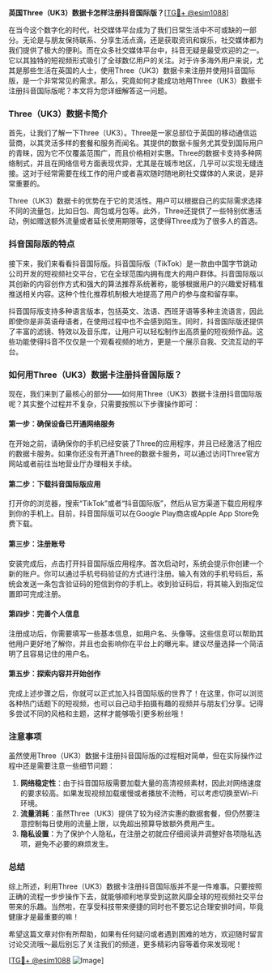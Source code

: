 **英国Three（UK3）数据卡怎样注册抖音国际版？**[[TG💪+ @esim1088](https://t.me/s/esim1088)]

在当今这个数字化的时代，社交媒体平台成为了我们日常生活中不可或缺的一部分。无论是与朋友保持联系、分享生活点滴，还是获取资讯和娱乐，社交媒体都为我们提供了极大的便利。而在众多社交媒体平台中，抖音无疑是最受欢迎的之一。它以其独特的短视频形式吸引了全球数亿用户的关注。对于许多海外用户来说，尤其是那些生活在英国的人士，使用Three（UK3）数据卡来注册并使用抖音国际版，是一个非常常见的需求。那么，究竟如何才能成功地用Three（UK3）数据卡注册抖音国际版呢？本文将为您详细解答这一问题。

### Three（UK3）数据卡简介

首先，让我们了解一下Three（UK3）。Three是一家总部位于英国的移动通信运营商，以其灵活多样的套餐和服务而闻名。其提供的数据卡服务尤其受到国际用户的青睐，因为它不仅覆盖范围广，而且价格相对实惠。Three的数据卡支持多种网络制式，并且在网络信号方面表现优异，尤其是在城市地区，几乎可以实现无缝连接。这对于经常需要在线工作的用户或者喜欢随时随地刷社交媒体的人来说，是非常重要的。

Three（UK3）数据卡的优势在于它的灵活性。用户可以根据自己的实际需求选择不同的流量包，比如日包、周包或月包等。此外，Three还提供了一些特别优惠活动，例如赠送额外流量或者延长使用期限等，这使得Three成为了很多人的首选。

### 抖音国际版的特点

接下来，我们来看看抖音国际版。抖音国际版（TikTok）是一款由中国字节跳动公司开发的短视频社交平台，它在全球范围内拥有庞大的用户群体。抖音国际版以其创新的内容创作方式和强大的算法推荐系统著称，能够根据用户的兴趣爱好精准推送相关内容。这种个性化推荐机制极大地提高了用户的参与度和留存率。

抖音国际版支持多种语言版本，包括英文、法语、西班牙语等多种主流语言，因此即使你是非英语母语者，在使用过程中也不会感到陌生。同时，抖音国际版还提供了丰富的滤镜、特效以及音乐库，让用户可以轻松制作出高质量的短视频作品。这些功能使得抖音不仅仅是一个观看视频的地方，更是一个展示自我、交流互动的平台。

### 如何用Three（UK3）数据卡注册抖音国际版？

现在，我们来到了最核心的部分——如何用Three（UK3）数据卡注册抖音国际版呢？其实整个过程并不复杂，只需要按照以下步骤操作即可：

#### 第一步：确保设备已开通网络服务
在开始之前，请确保你的手机已经安装了Three的应用程序，并且已经激活了相应的数据卡服务。如果你还没有开通Three的数据卡服务，可以通过访问Three官方网站或者前往当地营业厅办理相关手续。

#### 第二步：下载抖音国际版应用
打开你的浏览器，搜索“TikTok”或者“抖音国际版”，然后从官方渠道下载应用程序到你的手机上。目前，抖音国际版可以在Google Play商店或Apple App Store免费下载。

#### 第三步：注册账号
安装完成后，点击打开抖音国际版应用程序。首次启动时，系统会提示你创建一个新的账户。你可以通过手机号码验证的方式进行注册。输入有效的手机号码后，系统会发送一条包含验证码的短信到你的手机上。收到验证码后，将其输入到指定位置即可完成注册。

#### 第四步：完善个人信息
注册成功后，你需要填写一些基本信息，如用户名、头像等。这些信息可以帮助其他用户更好地了解你，并且也会影响你在平台上的曝光率。建议尽量选择一个简洁明了且容易记住的用户名。

#### 第五步：探索内容并开始创作
完成上述步骤之后，你就可以正式加入抖音国际版的世界了！在这里，你可以浏览各种热门话题下的短视频，也可以自己动手拍摄有趣的视频并与朋友们分享。记得多尝试不同的风格和主题，这样才能够吸引更多粉丝哦！

### 注意事项

虽然使用Three（UK3）数据卡注册抖音国际版的过程相对简单，但在实际操作过程中还是需要注意一些细节问题：

1. **网络稳定性**：由于抖音国际版需要加载大量的高清视频素材，因此对网络速度的要求较高。如果发现视频加载缓慢或者播放不流畅，可以考虑切换至Wi-Fi环境。
2. **流量消耗**：虽然Three（UK3）提供了较为经济实惠的数据套餐，但仍然要注意控制每日使用的流量上限，以免超出预算导致额外费用产生。
3. **隐私设置**：为了保护个人隐私，在注册之初就应仔细阅读并调整好各项隐私选项，避免不必要的麻烦发生。

### 总结

综上所述，利用Three（UK3）数据卡注册抖音国际版并不是一件难事。只要按照正确的流程一步步操作下去，就能够顺利地享受到这款风靡全球的短视频社交平台带来的乐趣。当然啦，在享受科技带来便捷的同时也不要忘记合理安排时间，毕竟健康才是最重要的嘛！

希望这篇文章对你有所帮助，如果有任何疑问或者遇到困难的地方，欢迎随时留言讨论交流哦～最后别忘了关注我们的频道，更多精彩内容等着你来发现呢！

[[TG💪+ @esim1088](https://t.me/s/esim1088) ![Image](https://i.postimg.cc/4NQfJmqS/Snipaste-2025-05-13-00-14-12.png)]